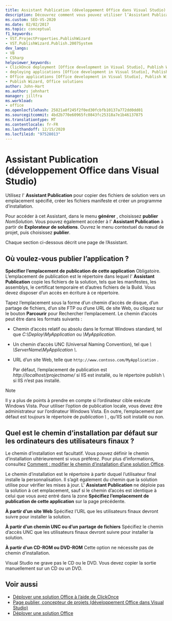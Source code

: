 ```yaml
---
title: Assistant Publication (développement Office dans Visual Studio)
description: Découvrez comment vous pouvez utiliser l’Assistant Publication pour copier des fichiers de solution vers un emplacement spécifié, créer les fichiers manifeste et créer un programme d’installation dans Visual Studio.
ms.custom: SEO-VS-2020
ms.date: 02/02/2017
ms.topic: conceptual
f1_keywords:
- VST.ProjectProperties.PublishWizard
- VST.PublishWizard.Publish.2007System
dev_langs:
- VB
- CSharp
helpviewer_keywords:
- ClickOnce deployment [Office development in Visual Studio], Publish Wizard
- deploying applications [Office development in Visual Studio], Publish Wizard
- Office applications [Office development in Visual Studio], Publish Wizard
- Publish Wizard, Office solutions
author: John-Hart
ms.author: johnhart
manager: jillfra
ms.workload:
- office
ms.openlocfilehash: 25821a0f245f2f0ed30fcbfb10137a772dd0dd01
ms.sourcegitcommit: 4bd2b770e60965fc0843fc25318a7e1b46137875
ms.translationtype: MT
ms.contentlocale: fr-FR
ms.lasthandoff: 12/15/2020
ms.locfileid: "97528013"
---
```

# <a name="publish-wizard-office-development-in-visual-studio"></a>Assistant Publication (développement Office dans Visual Studio)
  Utilisez l' **Assistant Publication** pour copier des fichiers de solution vers un emplacement spécifié, créer les fichiers manifeste et créer un programme d’installation.

 Pour accéder à cet Assistant, dans le menu **générer** , choisissez **publier** *NomSolution*. Vous pouvez également accéder à l' **Assistant Publication** à partir de **Explorateur de solutions**. Ouvrez le menu contextuel du nœud de projet, puis choisissez **publier**.

 Chaque section ci-dessous décrit une page de l’Assistant.

## <a name="where-do-you-want-to-publish-the-application"></a>Où voulez-vous publier l’application ?
 **Spécifier l’emplacement de publication de cette application** Obligatoire. L’emplacement de publication est le répertoire dans lequel l' **Assistant Publication** copie les fichiers de la solution, tels que les manifestes, les assemblys, le certificat temporaire et d’autres fichiers de la Build. Vous devez disposer d’un accès en écriture à ce répertoire.

 Tapez l’emplacement sous la forme d’un chemin d’accès de disque, d’un partage de fichiers, d’un site FTP ou d’une URL de site Web, ou cliquez sur le bouton **Parcourir** pour Rechercher l’emplacement. Le chemin d’accès peut être dans les formats suivants :

- Chemin d’accès relatif ou absolu dans le format Windows standard, tel que *C:\Deploy\MyApplication* ou *\MyApplication*.

- Un chemin d’accès UNC (Universal Naming Convention), tel que *\\ \ServerName\MyApplication \\*.

- URL d’un site Web, telle que `http://www.contoso.com/MyApplication` .

  Par défaut, l’emplacement de publication est *http://localhost/projectname/* si IIS est installé, ou le répertoire publish \ si IIS n’est pas installé.

> [!NOTE]
> Il y a plus de points à prendre en compte si l’ordinateur cible exécute Windows Vista. Pour utiliser l’option de publication locale, vous devez être administrateur sur l’ordinateur Windows Vista. En outre, l’emplacement par défaut est toujours le répertoire de *publication \\* , qu’IIS soit installé ou non.

## <a name="what-is-the-default-installation-path-on-end-user-computers"></a>Quel est le chemin d’installation par défaut sur les ordinateurs des utilisateurs finaux ?
 Le chemin d’installation est facultatif. Vous pouvez définir le chemin d’installation ultérieurement si vous préférez. Pour plus d’informations, consultez [Comment : modifier le chemin d’installation d’une solution Office](/previous-versions/bb608626(v=vs.110)).

 Le chemin d’installation est le répertoire à partir duquel l’utilisateur final installe la personnalisation. Il s’agit également du chemin que la solution utilise pour vérifier les mises à jour. L' **Assistant Publication** ne déploie pas la solution à cet emplacement, sauf si le chemin d’accès est identique à celui que vous avez entré dans la zone **Spécifiez l’emplacement de publication de cette application** sur la page précédente.

 **À partir d’un site Web** Spécifiez l’URL que les utilisateurs finaux devront suivre pour installer la solution.

 **À partir d’un chemin UNC ou d’un partage de fichiers** Spécifiez le chemin d’accès UNC que les utilisateurs finaux devront suivre pour installer la solution.

 **À partir d’un CD-ROM ou DVD-ROM** Cette option ne nécessite pas de chemin d’installation.

 Visual Studio ne grave pas le CD ou le DVD. Vous devez copier la sortie manuellement sur un CD ou un DVD.

## <a name="see-also"></a>Voir aussi
- [Déployer une solution Office à l’aide de ClickOnce](../vsto/deploying-an-office-solution-by-using-clickonce.md)
- [Page publier, concepteur de projets &#40;développement Office dans Visual Studio&#41;](../vsto/publish-page-project-designer-office-development-in-visual-studio.md)
- [Déployer une solution Office](../vsto/deploying-an-office-solution.md)